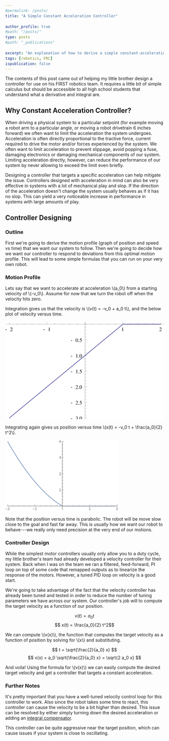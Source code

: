 ```yaml
---
#permalink: /posts/
title: "A Simple Constant Acceleration Controller"

author_profile: true
#path: "/posts/"
type: posts
#path: "_publications"

excerpt: "An explanation of how to derive a simple constant-acceleration controller. This was originally written up for my little brother to help him design controllers to use on his FRC team."
tags: [robotics, FRC]
ispublication: false
---
```


The contents of this post came out of helping my little brother design a controller for use on his FIRST robotics team. It requires a little bit of simple calculus but should be accessible to all high school students that understand what a derivative and integral are.

## Why Constant Acceleration Controller?
When driving a physical system to a particular setpoint (for example moving a robot arm to a particular angle, or moving a robot drivetrain 6 inches forward) we often want to limit the acceleration the system undergoes. Acceleration is often directly proportional to the tractive force, current required to drive the motor  and/or forces experienced by the system. We often want to limit acceleration to prevent slippage, avoid popping a fuse, damaging electronics or damaging mechanical components of our system. Limiting acceleration directly, however, can reduce the performance of our system by never allowing to exceed the limit even briefly.

Designing a controller that targets a specific acceleration can help mitigate the issue. Controllers designed with acceleration in mind can also be very effective in systems with a lot of mechanical play and slop. If the direction of the acceleration doesn't change the system usually behaves as if it has no slop. This can yield a very noticeable increase in performance in systems with large amounts of play.

##  Controller Designing
### Outline
First we're going to derive the motion profile (graph of position and speed vs time) that we want our system to follow. Then we're going to decide how we want our controller to respond to deviations from this optimal motion profile. This will lead to some simple formulas that you can run on your very own robot.

### Motion Profile
Lets say that we want to accelerate at acceleration \\(a_0\\) from a starting velocity of \\(-v_0\\). Assume for now that we turn the robot off when the velocity hits zero.

Integration gives us that the velocity is \\(v(t) = -v_0 + a_0 t\\), and the below plot of velocity versus time.

![Velocity vs Time](\assets\images\trapplot.svg)

Integrating again gives us position versus time \\(x(t) = -v_0 t + \frac{a_0}{2} t^2\\).

![Position vs Time](\assets\images\parplot.png)

Note that the position versus time is parabolic. The robot will be move slow close to the goal and fast far away. This is usually how we want our robot to behave---we really only need precision at the very end of our motions.

### Controller Design
While the simplest motor controllers usually only allow you to a duty cycle, my little brother's team had already developed a velocity controller for their system. Back when I was on the team we ran a filtered, feed-forward, PI loop on top of some code that remapped outputs as to linearize the response of the motors. However, a tuned PID loop on velocity is a good start.

We're going to take advantage of the fact that the velocity controller has already been tuned and tested in order to reduce the number of tuning parameters we have across our system. Our controller's job will to compute the target velocity as a function of our position.

$$ v(t) = a_0 t $$
$$ x(t) = \frac{a_0}{2} t^2$$

We can compute \\(v(x)\\), the function that computes the target velocity as a function of position by solving for \\(x\\) and substituting.

$$ t = \sqrt{\frac{2}{a_0} x} $$
$$ v(x) = a_0 \sqrt{\frac{2}{a_0} x}  = \sqrt{2 a_0 x} $$

And voila! Using the formula for \\(v(x)\\) we can easily compute the desired target velocity and get a controller that targets a constant acceleration.  

### Further Notes
It's pretty important that you have a well-tuned velocity control loop for this controller to work. Also since the robot takes some time to react, this controller can cause the velocity to be a bit higher than desired. This issue can be resolved by either simply turning down the desired acceleration or adding an [integral compensator](https://en.wikibooks.org/wiki/Control_Systems/Controllers_and_Compensators#Integral_Controllers).

This controller can be quite aggressive near the target position, which can cause issues if your system is close to oscillating.     
